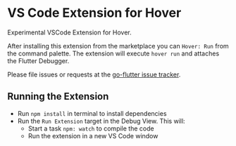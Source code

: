 # VS Code Extension for Hover

Experimental VSCode Extension for Hover.

After installing this extension from the marketplace you can `Hover: Run` from the command palette. The extension will execute `hover run` and attaches the Flutter Debugger.

Please file issues or requests at the [go-flutter issue tracker](https://github.com/go-flutter-desktop/go-flutter/issues).

## Running the Extension

- Run `npm install` in terminal to install dependencies
- Run the `Run Extension` target in the Debug View. This will:
	- Start a task `npm: watch` to compile the code
	- Run the extension in a new VS Code window
